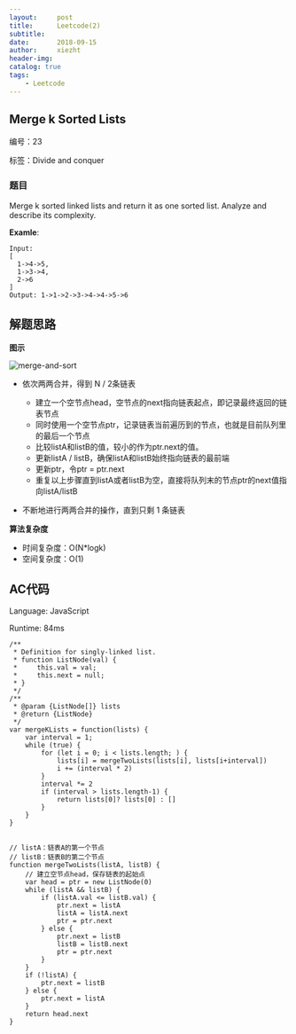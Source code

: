 ```yaml
---
layout:     post
title:      Leetcode(2)
subtitle:   
date:       2018-09-15
author:     xiezht
header-img: 
catalog: true
tags: 
    - Leetcode
---
```


## Merge k Sorted Lists

编号：23

标签：Divide and conquer

### 题目

Merge k sorted linked lists and return it as one sorted list. Analyze and describe its complexity.

**Examle**:

```
Input:
[
  1->4->5,
  1->3->4,
  2->6
]
Output: 1->1->2->3->4->4->5->6
```

## 解题思路

**图示**

![merge-and-sort](/img/postImg/LeetCode/merge-k-sorted-lists.png)

* 依次两两合并，得到 N / 2条链表
  + 建立一个空节点head，空节点的next指向链表起点，即记录最终返回的链表节点
  + 同时使用一个空节点ptr，记录链表当前遍历到的节点，也就是目前队列里的最后一个节点
  + 比较listA和listB的值，较小的作为ptr.next的值。
  + 更新listA / listB，确保listA和listB始终指向链表的最前端
  + 更新ptr，令ptr = ptr.next
  + 重复以上步骤直到listA或者listB为空，直接将队列末的节点ptr的next值指向listA/listB

* 不断地进行两两合并的操作，直到只剩 1 条链表

**算法复杂度**

* 时间复杂度：O(N*logk)
* 空间复杂度：O(1)

## AC代码

Language: JavaScript

Runtime: 84ms

```
/**
 * Definition for singly-linked list.
 * function ListNode(val) {
 *     this.val = val;
 *     this.next = null;
 * }
 */
/**
 * @param {ListNode[]} lists
 * @return {ListNode}
 */
var mergeKLists = function(lists) {
    var interval = 1;
    while (true) {
        for (let i = 0; i < lists.length; ) {
            lists[i] = mergeTwoLists(lists[i], lists[i+interval])
            i += (interval * 2)
        }
        interval *= 2
        if (interval > lists.length-1) {
            return lists[0]? lists[0] : []
        }
    }
}


// listA：链表A的第一个节点
// listB：链表B的第二个节点
function mergeTwoLists(listA, listB) {
    // 建立空节点head，保存链表的起始点
    var head = ptr = new ListNode(0)
    while (listA && listB) {
        if (listA.val <= listB.val) {
            ptr.next = listA
            listA = listA.next
            ptr = ptr.next
        } else {
            ptr.next = listB
            listB = listB.next
            ptr = ptr.next
        }
    }
    if (!listA) {
        ptr.next = listB
    } else {
        ptr.next = listA
    }
    return head.next
}
```
